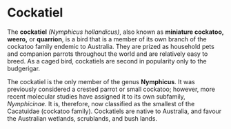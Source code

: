 <!DOCTYPE html>
<html>
<head> <meta charset="utf-8">
</head>
 <body>

<h1>Cockatiel</h1>
<p>The <strong>cockatiel</strong> <em>(Nymphicus hollandicus)</em>, also known as <strong>miniature cockatoo, weero,</strong> or <strong>quarrion</strong>, is a bird that is a member of its own branch of the cockatoo family endemic to Australia. They are prized as household pets and companion parrots throughout the world and are relatively easy to breed. As a caged bird, cockatiels are second in popularity only to the budgerigar.</p> <p>The cockatiel is the only member of the genus <strong>Nymphicus</strong>. It was previously considered a crested parrot or small cockatoo; however, more recent molecular studies have assigned it to its own subfamily, <em>Nymphicinae</em>. It is, therefore, now classified as the smallest of the Cacatuidae (cockatoo family). Cockatiels are native to Australia, and favour the Australian wetlands, scrublands, and bush lands.</p>
</body>
</html>
